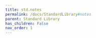 ```yaml
---
title: std.notes
permalink: /docs/StandardLibrary#notes
parent: Standard Library
has_children: False
nav_order: 1
---
```

